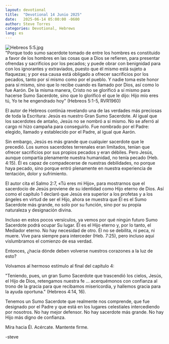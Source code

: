 ```yaml
---
layout: devotional
title:  "Devotional 14 Junio 2025"
date:   2025-06-14 05:00:00 -0600
author: Steve Torres
categories: Devotional, Hebrews
lang: es
---
```

<img src="https://sitemedia.esteeb.com/file/esteebcomsitemedia/devotional_images/Hebrews/ES-Heb-5_5.jpg?raw=true" alt="Hebreos 5:5.jpg" style="max-width: 100%; height: auto;">

<div class="scripture">
  "Porque todo sumo sacerdote tomado de entre los hombres es constituido a favor de los hombres en las cosas que a Dios se refieren, para presentar ofrendas y sacrificios por los pecados; y puede obrar con benignidad para con los ignorantes y extraviados, puesto que él mismo está sujeto a flaquezas; y por esa causa está obligado a ofrecer sacrificios por los pecados, tanto por sí mismo como por el pueblo. Y nadie toma este honor para sí mismo, sino que lo recibe cuando es llamado por Dios, así como lo fue Aarón. De la misma manera, Cristo no se glorificó a sí mismo para hacerse Sumo Sacerdote, sino que lo glorificó el que le dijo: Hijo mío eres tú, Yo te he engendrado hoy" (Hebreos 5:1-5, RVR1960)
</div>

El autor de Hebreos continúa revelando una de las verdades más preciosas de toda la Escritura: Jesús es nuestro Gran Sumo Sacerdote. Al igual que los sacerdotes de antaño, Jesús no se nombró a sí mismo. No se aferró al cargo ni hizo campaña para conseguirlo. Fue nombrado por el Padre: elegido, llamado y establecido por el Padre, al igual que Aarón.

Sin embargo, Jesús es más grande que cualquier sacerdote que le precedió. Los sumos sacerdotes terrenales eran limitados, tenían que ofrecer sacrificios por sus propios pecados y eran débiles. Pero Jesús, aunque compartía plenamente nuestra humanidad, no tenía pecado (Heb. 4:15). Él es capaz de compadecerse de nuestras debilidades, no porque haya pecado, sino porque entró plenamente en nuestra experiencia de tentación, dolor y sufrimiento.

El autor cita el Salmo 2:7, «Tú eres mi Hijo», para mostrarnos que el sacerdocio de Jesús proviene de su identidad como Hijo eterno de Dios. Así como el capítulo 1 declaró que Jesús era superior a los profetas y a los ángeles en virtud de ser el Hijo, ahora se muestra que Él es el Sumo Sacerdote más grande, no solo por su función, sino por su propia naturaleza y designación divina.

Incluso en estos pocos versículos, ya vemos por qué ningún futuro Sumo Sacerdote podrá ocupar Su lugar. Él es el Hijo eterno y, por lo tanto, el Mediador eterno. No hay necesidad de otro. Él no se debilita, ni peca, ni muere. Vive para siempre para interceder (Heb. 7:25), pero incluso aquí vislumbramos el comienzo de esa verdad.

Entonces, ¿hacia dónde deben volverse nuestros corazones a la luz de esto?

Volvamos al hermoso estímulo al final del capítulo 4:

"Teniendo, pues, un gran Sumo Sacerdote que trascendió los cielos, Jesús, el Hijo de Dios, retengamos nuestra fe ... acerquémonos con confianza al trono de la gracia para que recibamos misericordia, y hallemos gracia para la ayuda oportuna." (Hebreos 4:14, 16).

Tenemos un Sumo Sacerdote que realmente nos comprende, que fue designado por el Padre y que está en los lugares celestiales intercediendo por nosotros. No hay mejor defensor. No hay sacerdote más grande. No hay Hijo más digno de confianza.

Míra hacia Él. Acércate. Mantente firme.

-steve
